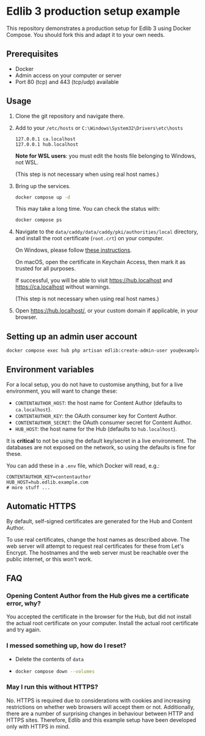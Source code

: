 # Edlib 3 production setup example

This repository demonstrates a production setup for Edlib 3 using Docker
Compose. You should fork this and adapt it to your own needs.

## Prerequisites

* Docker
* Admin access on your computer or server
* Port 80 (tcp) and 443 (tcp/udp) available

## Usage

1. Clone the git repository and navigate there.

2. Add to your `/etc/hosts` or `C:\Windows\System32\Drivers\etc\hosts`

   ```
   127.0.0.1 ca.localhost
   127.0.0.1 hub.localhost
   ```

   **Note for WSL users**: you must edit the hosts file belonging to Windows,
   not WSL.

   (This step is not necessary when using real host names.)

3. Bring up the services.

   ```bash
   docker compose up -d
   ```

   This may take a long time. You can check the status with:

   ```bash
   docker compose ps
   ```

4. Navigate to the `data/caddy/data/caddy/pki/authorities/local` directory, and
   install the root certificate (`root.crt`) on your computer.

   On Windows, please follow [these instructions](windows-certificates.md).

   On macOS, open the certificate in Keychain Access, then mark it as trusted
   for all purposes.

   If successful, you will be able to visit <https://hub.localhost> and
   <https://ca.localhost> without warnings.

   (This step is not necessary when using real host names.)

5. Open <https://hub.localhost/>, or your custom domain if applicable, in your
   browser.

## Setting up an admin user account

```bash
docker compose exec hub php artisan edlib:create-admin-user you@example.com
```

## Environment variables

For a local setup, you do not have to customise anything, but for a live
environment, you will want to change these:

* `CONTENTAUTHOR_HOST`: the host name for Content Author (defaults to
  `ca.localhost`).
* `CONTENTAUTHOR_KEY`: the OAuth consumer key for Content Author.
* `CONTENTAUTHOR_SECRET`: the OAuth consumer secret for Content Author.
* `HUB_HOST`: the host name for the Hub (defaults to `hub.localhost`).

It is **critical** to not be using the default key/secret in a live
environment. The databases are not exposed on the network, so using the
defaults is fine for these.

You can add these in a `.env` file, which Docker will read, e.g.:

```
CONTENTAUTHOR_KEY=contentauthor
HUB_HOST=hub.edlib.example.com
# more stuff ...
```

## Automatic HTTPS

By default, self-signed certificates are generated for the Hub and Content
Author.

To use real certificates, change the host names as described above. The web
server will attempt to request real certificates for these from Let's Encrypt.
The hostnames and the web server must be reachable over the public internet, or
this won't work.

## FAQ

### Opening Content Author from the Hub gives me a certificate error, why?

You accepted the certificate in the browser for the Hub, but did not install
the actual root certificate on your computer. Install the actual root
certificate and try again.

### I messed something up, how do I reset?

* Delete the contents of `data`

* ```bash
  docker compose down --volumes
  ```

### May I run this without HTTPS?

No. HTTPS is required due to considerations with cookies and increasing
restrictions on whether web browsers will accept them or not. Additionally,
there are a number of surprising changes in behaviour between HTTP and HTTPS
sites. Therefore, Edlib and this example setup have been developed only with
HTTPS in mind.
